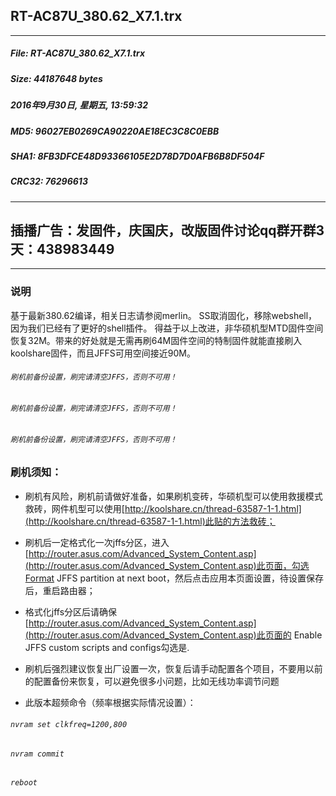 ## RT-AC87U_380.62_X7.1.trx
 * * *
##### File: RT-AC87U_380.62_X7.1.trx
##### Size: 44187648 bytes
##### 2016年9月30日, 星期五, 13:59:32
##### MD5: 96027EB0269CA90220AE18EC3C8C0EBB
##### SHA1: 8FB3DFCE48D93366105E2D78D7D0AFB6B8DF504F
##### CRC32: 76296613
* * *
## 插播广告：发固件，庆国庆，改版固件讨论qq群开群3天：438983449
* * *
### 说明
基于最新380.62编译，相关日志请参阅merlin。
SS取消固化，移除webshell，因为我们已经有了更好的shell插件。
得益于以上改进，非华硕机型MTD固件空间恢复32M。带来的好处就是无需再刷64M固件空间的特制固件就能直接刷入koolshare固件，而且JFFS可用空间接近90M。
###### `刷机前备份设置，刷完请清空JFFS，否则不可用！`
###### `刷机前备份设置，刷完请清空JFFS，否则不可用！`
###### `刷机前备份设置，刷完请清空JFFS，否则不可用！`

### 刷机须知：
* 刷机有风险，刷机前请做好准备，如果刷机变砖，华硕机型可以使用救援模式救砖，网件机型可以使用[http://koolshare.cn/thread-63587-1-1.html](http://koolshare.cn/thread-63587-1-1.html)此贴的方法救砖；
* 刷机后一定格式化一次jffs分区，进入[http://router.asus.com/Advanced_System_Content.asp](http://router.asus.com/Advanced_System_Content.asp)此页面，勾选Format JFFS partition at next boot，然后点击应用本页面设置，待设置保存后，重启路由器；
* 格式化jffs分区后请确保[http://router.asus.com/Advanced_System_Content.asp](http://router.asus.com/Advanced_System_Content.asp)此页面的 Enable JFFS custom scripts and configs勾选是.
* 刷机后强烈建议恢复出厂设置一次，恢复后请手动配置各个项目，不要用以前的配置备份来恢复，可以避免很多小问题，比如无线功率调节问题

* 此版本超频命令（频率根据实际情况设置）：
###### `nvram set clkfreq=1200,800`
###### `nvram commit`
###### `reboot`


